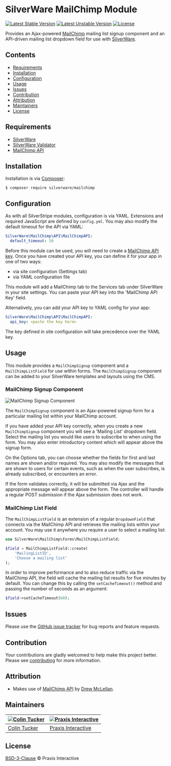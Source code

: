 # SilverWare MailChimp Module

[![Latest Stable Version](https://poser.pugx.org/silverware/mailchimp/v/stable)](https://packagist.org/packages/silverware/mailchimp)
[![Latest Unstable Version](https://poser.pugx.org/silverware/mailchimp/v/unstable)](https://packagist.org/packages/silverware/mailchimp)
[![License](https://poser.pugx.org/silverware/mailchimp/license)](https://packagist.org/packages/silverware/mailchimp)

Provides an Ajax-powered [MailChimp][mailchimp] mailing list signup component and an API-driven mailing list dropdown field
for use with [SilverWare][silverware].

## Contents

- [Requirements](#requirements)
- [Installation](#installation)
- [Configuration](#configuration)
- [Usage](#usage)
- [Issues](#issues)
- [Contribution](#contribution)
- [Attribution](#attribution)
- [Maintainers](#maintainers)
- [License](#license)

## Requirements

- [SilverWare][silverware]
- [SilverWare Validator][silverware-validator]
- [MailChimp API][mailchimp-api]

## Installation

Installation is via [Composer][composer]:

```
$ composer require silverware/mailchimp
```

## Configuration

As with all SilverStripe modules, configuration is via YAML. Extensions and required JavaScript are defined
by `config.yml`. You may also modify the default timeout for the API via YAML:

```yml
SilverWare\MailChimp\API\MailChimpAPI:
  default_timeout: 10
```

Before this module can be used, you will need to create a [MailChimp API key][mailchimp-api-key].
Once you have created your API key, you can define it for your app in one of two ways:

- via site configuration (Settings tab)
- via YAML configuration file

This module will add a MailChimp tab to the Services tab under SilverWare
in your site settings. You can paste your API key into the 'MailChimp API Key' field.

Alternatively, you can add your API key to YAML config for your app:

```yml
SilverWare\MailChimp\API\MailChimpAPI:
  api_key: <paste the key here>
```

The key defined in site configuration will take precedence over the YAML key.

## Usage

This module provides a `MailChimpSignup` component and a `MailChimpListField` for use within forms.
The `MailChimpSignup` component can be added to your SilverWare templates and layouts using the CMS.

### MailChimp Signup Component

![MailChimp Signup Component](https://i.imgur.com/RZlt243.png)

The `MailChimpSignup` component is an Ajax-powered signup form for a particular mailing list within
your MailChimp account.

If you have added your API key correctly, when you create
a new `MailChimpSignup` component you will see a 'Mailing List' dropdown field. Select the
mailing list you would like users to subscribe to when using the form. You may also enter introductory
content which will appear above the signup form.

On the Options tab, you can choose whether the fields for first and last names are shown
and/or required.  You may also modify the messages that are shown to users
for certain events, such as when the user subscribes, is already subscribed, or encounters
an error.

If the form validates correctly, it will be submitted via Ajax and the appropriate message
will appear above the form. The controller will handle a regular POST submission if the Ajax submission does not work.

### MailChimp List Field

The `MailChimpListField` is an extension of a regular `DropdownField` that connects via the
MailChimp API and retrieves the mailing lists within your account. You may use it anywhere you require
a user to select a mailing list:

```php
use SilverWare\MailChimp\Forms\MailChimpListField;

$field = MailChimpListField::create(
    'MailingListID',
    'Choose a mailing list'
);
```

In order to improve performance and to also reduce traffic via the MailChimp API, the field will cache the
mailing list results for five minutes by default.  You can change this by calling the `setCacheTimeout()` method
and passing the number of seconds as an argument:

```php
$field->setCacheTimeout(60);
```

## Issues

Please use the [GitHub issue tracker][issues] for bug reports and feature requests.

## Contribution

Your contributions are gladly welcomed to help make this project better.
Please see [contributing](CONTRIBUTING.md) for more information.

## Attribution

- Makes use of [MailChimp API][mailchimp-api] by [Drew McLellan][drewm].

## Maintainers

[![Colin Tucker](https://avatars3.githubusercontent.com/u/1853705?s=144)](https://github.com/colintucker) | [![Praxis Interactive](https://avatars2.githubusercontent.com/u/1782612?s=144)](https://www.praxis.net.au)
---|---
[Colin Tucker](https://github.com/colintucker) | [Praxis Interactive](https://www.praxis.net.au)

## License

[BSD-3-Clause](LICENSE.md) &copy; Praxis Interactive

[silverware]: https://github.com/praxisnetau/silverware
[silverware-validator]: https://github.com/praxisnetau/silverware-validator
[composer]: https://getcomposer.org
[issues]: https://github.com/praxisnetau/silverware-mailchimp/issues
[mailchimp]: http://mailchimp.com
[mailchimp-api]: https://github.com/drewm/mailchimp-api
[mailchimp-api-key]: https://kb.mailchimp.com/integrations/api-integrations/about-api-keys
[drewm]: https://github.com/drewm
